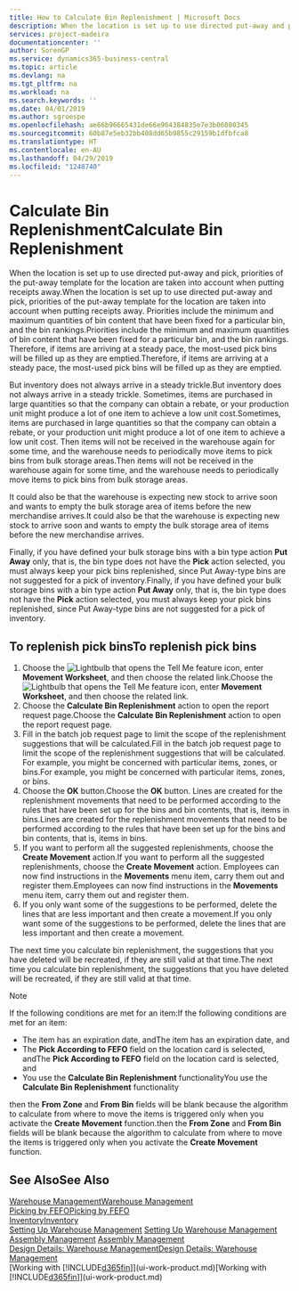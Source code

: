 ```yaml
---
title: How to Calculate Bin Replenishment | Microsoft Docs
description: When the location is set up to use directed put-away and pick, priorities of the put-away template for the location are taken into account when putting receipts away.
services: project-madeira
documentationcenter: ''
author: SorenGP
ms.service: dynamics365-business-central
ms.topic: article
ms.devlang: na
ms.tgt_pltfrm: na
ms.workload: na
ms.search.keywords: ''
ms.date: 04/01/2019
ms.author: sgroespe
ms.openlocfilehash: ae66b96665431de66e964384835e7e3b06080345
ms.sourcegitcommit: 60b87e5eb32bb408dd65b9855c29159b1dfbfca8
ms.translationtype: HT
ms.contentlocale: en-AU
ms.lasthandoff: 04/29/2019
ms.locfileid: "1248740"
---
```

# <a name="calculate-bin-replenishment"></a><span data-ttu-id="4b666-103">Calculate Bin Replenishment</span><span class="sxs-lookup"><span data-stu-id="4b666-103">Calculate Bin Replenishment</span></span>
<span data-ttu-id="4b666-104">When the location is set up to use directed put-away and pick, priorities of the put-away template for the location are taken into account when putting receipts away.</span><span class="sxs-lookup"><span data-stu-id="4b666-104">When the location is set up to use directed put-away and pick, priorities of the put-away template for the location are taken into account when putting receipts away.</span></span> <span data-ttu-id="4b666-105">Priorities include the minimum and maximum quantities of bin content that have been fixed for a particular bin, and the bin rankings.</span><span class="sxs-lookup"><span data-stu-id="4b666-105">Priorities include the minimum and maximum quantities of bin content that have been fixed for a particular bin, and the bin rankings.</span></span> <span data-ttu-id="4b666-106">Therefore, if items are arriving at a steady pace, the most-used pick bins will be filled up as they are emptied.</span><span class="sxs-lookup"><span data-stu-id="4b666-106">Therefore, if items are arriving at a steady pace, the most-used pick bins will be filled up as they are emptied.</span></span>  

<span data-ttu-id="4b666-107">But inventory does not always arrive in a steady trickle.</span><span class="sxs-lookup"><span data-stu-id="4b666-107">But inventory does not always arrive in a steady trickle.</span></span> <span data-ttu-id="4b666-108">Sometimes, items are purchased in large quantities so that the company can obtain a rebate, or your production unit might produce a lot of one item to achieve a low unit cost.</span><span class="sxs-lookup"><span data-stu-id="4b666-108">Sometimes, items are purchased in large quantities so that the company can obtain a rebate, or your production unit might produce a lot of one item to achieve a low unit cost.</span></span> <span data-ttu-id="4b666-109">Then items will not be received in the warehouse again for some time, and the warehouse needs to periodically move items to pick bins from bulk storage areas.</span><span class="sxs-lookup"><span data-stu-id="4b666-109">Then items will not be received in the warehouse again for some time, and the warehouse needs to periodically move items to pick bins from bulk storage areas.</span></span>  

<span data-ttu-id="4b666-110">It could also be that the warehouse is expecting new stock to arrive soon and wants to empty the bulk storage area of items before the new merchandise arrives.</span><span class="sxs-lookup"><span data-stu-id="4b666-110">It could also be that the warehouse is expecting new stock to arrive soon and wants to empty the bulk storage area of items before the new merchandise arrives.</span></span>  

<span data-ttu-id="4b666-111">Finally, if you have defined your bulk storage bins with a bin type action **Put Away** only, that is, the bin type does not have the **Pick** action selected, you must always keep your pick bins replenished, since Put Away-type bins are not suggested for a pick of inventory.</span><span class="sxs-lookup"><span data-stu-id="4b666-111">Finally, if you have defined your bulk storage bins with a bin type action **Put Away** only, that is, the bin type does not have the **Pick** action selected, you must always keep your pick bins replenished, since Put Away-type bins are not suggested for a pick of inventory.</span></span>  

## <a name="to-replenish-pick-bins"></a><span data-ttu-id="4b666-112">To replenish pick bins</span><span class="sxs-lookup"><span data-stu-id="4b666-112">To replenish pick bins</span></span>  
1.  <span data-ttu-id="4b666-113">Choose the ![Lightbulb that opens the Tell Me feature](media/ui-search/search_small.png "Tell me what you want to do") icon, enter **Movement Worksheet**, and then choose the related link.</span><span class="sxs-lookup"><span data-stu-id="4b666-113">Choose the ![Lightbulb that opens the Tell Me feature](media/ui-search/search_small.png "Tell me what you want to do") icon, enter **Movement Worksheet**, and then choose the related link.</span></span>  
2.  <span data-ttu-id="4b666-114">Choose the **Calculate Bin Replenishment** action to open the report request page.</span><span class="sxs-lookup"><span data-stu-id="4b666-114">Choose the **Calculate Bin Replenishment** action to open the report request page.</span></span>  
3.  <span data-ttu-id="4b666-115">Fill in the batch job request page to limit the scope of the replenishment suggestions that will be calculated.</span><span class="sxs-lookup"><span data-stu-id="4b666-115">Fill in the batch job request page to limit the scope of the replenishment suggestions that will be calculated.</span></span> <span data-ttu-id="4b666-116">For example, you might be concerned with particular items, zones, or bins.</span><span class="sxs-lookup"><span data-stu-id="4b666-116">For example, you might be concerned with particular items, zones, or bins.</span></span>  
4.  <span data-ttu-id="4b666-117">Choose the **OK** button.</span><span class="sxs-lookup"><span data-stu-id="4b666-117">Choose the **OK** button.</span></span> <span data-ttu-id="4b666-118">Lines are created for the replenishment movements that need to be performed according to the rules that have been set up for the bins and bin contents, that is, items in bins.</span><span class="sxs-lookup"><span data-stu-id="4b666-118">Lines are created for the replenishment movements that need to be performed according to the rules that have been set up for the bins and bin contents, that is, items in bins.</span></span>  
5.  <span data-ttu-id="4b666-119">If you want to perform all the suggested replenishments, choose the **Create Movement** action.</span><span class="sxs-lookup"><span data-stu-id="4b666-119">If you want to perform all the suggested replenishments, choose the **Create Movement** action.</span></span> <span data-ttu-id="4b666-120">Employees can now find instructions in the **Movements** menu item, carry them out and register them.</span><span class="sxs-lookup"><span data-stu-id="4b666-120">Employees can now find instructions in the **Movements** menu item, carry them out and register them.</span></span>  
6.  <span data-ttu-id="4b666-121">If you only want some of the suggestions to be performed, delete the lines that are less important and then create a movement.</span><span class="sxs-lookup"><span data-stu-id="4b666-121">If you only want some of the suggestions to be performed, delete the lines that are less important and then create a movement.</span></span>  

<span data-ttu-id="4b666-122">The next time you calculate bin replenishment, the suggestions that you have deleted will be recreated, if they are still valid at that time.</span><span class="sxs-lookup"><span data-stu-id="4b666-122">The next time you calculate bin replenishment, the suggestions that you have deleted will be recreated, if they are still valid at that time.</span></span>  

> [!NOTE]  
>  <span data-ttu-id="4b666-123">If the following conditions are met for an item:</span><span class="sxs-lookup"><span data-stu-id="4b666-123">If the following conditions are met for an item:</span></span>  
>   
>  -   <span data-ttu-id="4b666-124">The item has an expiration date, and</span><span class="sxs-lookup"><span data-stu-id="4b666-124">The item has an expiration date, and</span></span>  
> -   <span data-ttu-id="4b666-125">The **Pick According to FEFO** field on the location card is selected, and</span><span class="sxs-lookup"><span data-stu-id="4b666-125">The **Pick According to FEFO** field on the location card is selected, and</span></span>  
> -   <span data-ttu-id="4b666-126">You use the **Calculate Bin Replenishment** functionality</span><span class="sxs-lookup"><span data-stu-id="4b666-126">You use the **Calculate Bin Replenishment** functionality</span></span>  
>   
>  <span data-ttu-id="4b666-127">then the **From Zone** and **From Bin** fields will be blank because the algorithm to calculate from where to move the items is triggered only when you activate the **Create Movement** function.</span><span class="sxs-lookup"><span data-stu-id="4b666-127">then the **From Zone** and **From Bin** fields will be blank because the algorithm to calculate from where to move the items is triggered only when you activate the **Create Movement** function.</span></span>  

## <a name="see-also"></a><span data-ttu-id="4b666-128">See Also</span><span class="sxs-lookup"><span data-stu-id="4b666-128">See Also</span></span>  
[<span data-ttu-id="4b666-129">Warehouse Management</span><span class="sxs-lookup"><span data-stu-id="4b666-129">Warehouse Management</span></span>](warehouse-manage-warehouse.md)  
[<span data-ttu-id="4b666-130">Picking by FEFO</span><span class="sxs-lookup"><span data-stu-id="4b666-130">Picking by FEFO</span></span>](warehouse-picking-by-fefo.md)  
[<span data-ttu-id="4b666-131">Inventory</span><span class="sxs-lookup"><span data-stu-id="4b666-131">Inventory</span></span>](inventory-manage-inventory.md)  
<span data-ttu-id="4b666-132">[Setting Up Warehouse Management](warehouse-setup-warehouse.md)   </span><span class="sxs-lookup"><span data-stu-id="4b666-132">[Setting Up Warehouse Management](warehouse-setup-warehouse.md)   </span></span>  
<span data-ttu-id="4b666-133">[Assembly Management](assembly-assemble-items.md)  </span><span class="sxs-lookup"><span data-stu-id="4b666-133">[Assembly Management](assembly-assemble-items.md)  </span></span>  
[<span data-ttu-id="4b666-134">Design Details: Warehouse Management</span><span class="sxs-lookup"><span data-stu-id="4b666-134">Design Details: Warehouse Management</span></span>](design-details-warehouse-management.md)  
<span data-ttu-id="4b666-135">[Working with [!INCLUDE[d365fin](includes/d365fin_md.md)]](ui-work-product.md)</span><span class="sxs-lookup"><span data-stu-id="4b666-135">[Working with [!INCLUDE[d365fin](includes/d365fin_md.md)]](ui-work-product.md)</span></span>
